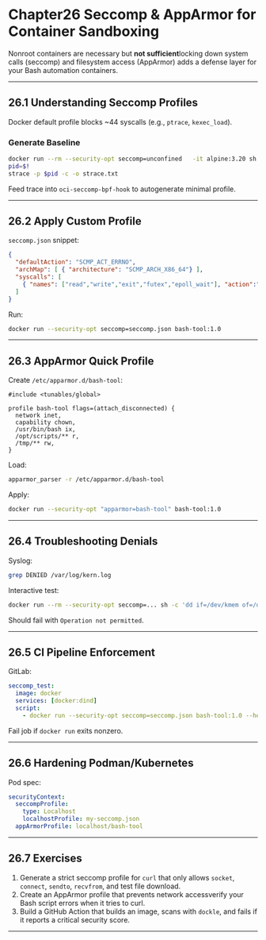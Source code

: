 
# Chapter26  Seccomp & AppArmor for Container Sandboxing

Nonroot containers are necessary but **not sufficient**locking down system
calls (seccomp) and filesystem access (AppArmor) adds a defense layer for
your Bash automation containers.

---

## 26.1  Understanding Seccomp Profiles

Docker default profile blocks ~44 syscalls (e.g., `ptrace`, `kexec_load`).

### Generate Baseline

```bash
docker run --rm --security-opt seccomp=unconfined   -it alpine:3.20 sh -c 'apk add -q strace; while true; do sleep 1; done' &
pid=$!
strace -p $pid -c -o strace.txt
```

Feed trace into `oci-seccomp-bpf-hook` to autogenerate minimal profile.

---

## 26.2  Apply Custom Profile

`seccomp.json` snippet:

```json
{
  "defaultAction": "SCMP_ACT_ERRNO",
  "archMap": [ { "architecture": "SCMP_ARCH_X86_64"} ],
  "syscalls": [
    { "names": ["read","write","exit","futex","epoll_wait"], "action":"SCMP_ACT_ALLOW" }
  ]
}
```

Run:

```bash
docker run --security-opt seccomp=seccomp.json bash-tool:1.0
```

---

## 26.3  AppArmor Quick Profile

Create `/etc/apparmor.d/bash-tool`:

```
#include <tunables/global>

profile bash-tool flags=(attach_disconnected) {
  network inet,
  capability chown,
  /usr/bin/bash ix,
  /opt/scripts/** r,
  /tmp/** rw,
}
```

Load:

```bash
apparmor_parser -r /etc/apparmor.d/bash-tool
```

Apply:

```bash
docker run --security-opt "apparmor=bash-tool" bash-tool:1.0
```

---

## 26.4  Troubleshooting Denials

Syslog:

```bash
grep DENIED /var/log/kern.log
```

Interactive test:

```bash
docker run --rm --security-opt seccomp=... sh -c 'dd if=/dev/kmem of=/dev/null'
```

Should fail with `Operation not permitted`.

---

## 26.5  CI Pipeline Enforcement

GitLab:

```yaml
seccomp_test:
  image: docker
  services: [docker:dind]
  script:
    - docker run --security-opt seccomp=seccomp.json bash-tool:1.0 --help
```

Fail job if `docker run` exits nonzero.

---

## 26.6  Hardening Podman/Kubernetes

Pod spec:

```yaml
securityContext:
  seccompProfile:
    type: Localhost
    localhostProfile: my-seccomp.json
  appArmorProfile: localhost/bash-tool
```

---

## 26.7  Exercises

1. Generate a strict seccomp profile for `curl` that only allows `socket`,
   `connect`, `sendto`, `recvfrom`, and test file download.  
2. Create an AppArmor profile that prevents network accessverify your Bash
   script errors when it tries to curl.  
3. Build a GitHub Action that builds an image, scans with `dockle`, and fails
   if it reports a critical security score.

---
